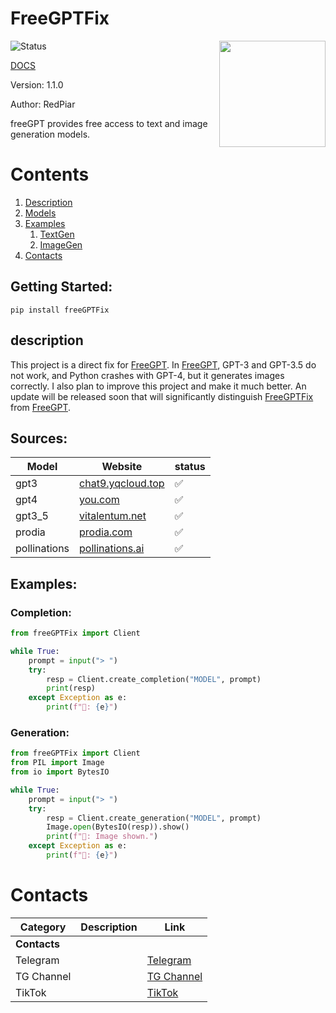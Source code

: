 # FreeGPTFix

<img src="https://repository-images.githubusercontent.com/636250478/f62a1186-b84b-4e7a-86f1-145e32163a59" align="right" width=170>

![Status](https://img.shields.io/pypi/status/freeGPT)

[DOCS](https://red-3.gitbook.io/freegptfix/getting-started/quickstart)

Version: 1.1.0

Author: RedPiar

freeGPT provides free access to text and image generation models.

# Contents

1. [Description](#description)
2. [Models](#sources)
3. [Examples](#examples)
   1. [TextGen](#completion)
   2. [ImageGen](#generation)
4. [Contacts](#contacts)

## Getting Started:

    pip install freeGPTFix

## description

This project is a direct fix for [FreeGPT](https://pypi.org/project/freeGPT/).
In [FreeGPT](https://pypi.org/project/freeGPT/), GPT-3 and GPT-3.5 do not work, and Python crashes with GPT-4, but it generates images correctly.
I also plan to improve this project and make it much better. An update will be released soon that will significantly distinguish [FreeGPTFix](https://github.com/RedPiarOfficial/FreeGPTFix) from [FreeGPT](https://pypi.org/project/freeGPT/).
## Sources:

| Model        | Website                                                | status       |
| ------------ | ------------------------------------------------------ | ------------ |
| gpt3         | [chat9.yqcloud.top](https://chat9.yqcloud.top/)        | :white_check_mark: |
| gpt4         | [you.com](https://you.com/)                            |  :white_check_mark: |
| gpt3_5       | [vitalentum.net](https://vitalentum.net/free-chat-gpt) | :white_check_mark: |
| prodia       | [prodia.com](https://prodia.com/)                      |  :white_check_mark: |
| pollinations | [pollinations.ai](https://pollinations.ai/)            | :white_check_mark: |

## Examples:

### Completion:

```python
from freeGPTFix import Client

while True:
    prompt = input("> ")
    try:
        resp = Client.create_completion("MODEL", prompt)
        print(resp)
    except Exception as e:
        print(f"🤖: {e}")
```

### Generation:

```python
from freeGPTFix import Client
from PIL import Image
from io import BytesIO

while True:
    prompt = input("> ")
    try:
        resp = Client.create_generation("MODEL", prompt)
        Image.open(BytesIO(resp)).show()
        print(f"🤖: Image shown.")
    except Exception as e:
        print(f"🤖: {e}")
```

# Contacts
| **Category**   | **Description** | **Link** |
|----------------|-----------------|----------|
| **Contacts**|                 |          |
| Telegram       |                 | [Telegram](https://t.me/Redpiar) |
| TG Channel     |                 | [TG Channel](https://t.me/BotesForTelegram) |
| TikTok         |                 | [TikTok](https://www.tiktok.com/@redpiar) |
